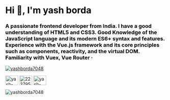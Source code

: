 <h1 align="left" style="color:#000">Hi 👋, I'm yash borda</h1>
<h3 align="left" style="color:#000">A passionate frontend developer from India. I have a good understanding of HTML5 and CSS3. Good Knowledge of the JavaScript language and its modern ES6+ syntax and features. Experience with the Vue.js framework and its core principles such as components, reactivity, and the virtual DOM. Familiarity with Vuex, Vue Router ·</h3>

<p align="left"> <a href="https://github.com/ryo-ma/github-profile-trophy"><img src="https://github-profile-trophy.vercel.app/?username=yashborda7048" alt="yashborda7048" /></a> </p>

<p align="left"> <a href="https://linkedin.com/in/yash-borda" target="blank"><img align="center" src="https://raw.githubusercontent.com/rahuldkjain/github-profile-readme-generator/master/src/images/icons/Social/linked-in-alt.svg" alt="yash-borda-8abb9124b" height="30" width="40" /></a> <a href="https://stackoverflow.com/users/19695501" target="blank"><img align="center" src="https://raw.githubusercontent.com/rahuldkjain/github-profile-readme-generator/master/src/images/icons/Social/stack-overflow.svg" alt="22379512" height="30" width="40" /></a> <a href="https://codepen.io/yashborda123" target="blank"><img align="center" src="https://raw.githubusercontent.com/rahuldkjain/github-profile-readme-generator/master/src/images/icons/Social/codepen.svg" alt="yash-borda-work" height="30" width="40" /></a></p>

<p><img align="center" src="https://github-readme-streak-stats.herokuapp.com/?user=yashborda7048&" alt="yashborda7048" /></p>

